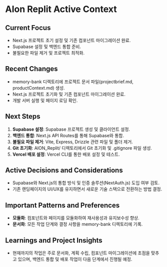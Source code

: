 # AIon Replit Active Context

## Current Focus
- Next.js 프로젝트 초기 설정 및 기존 컴포넌트 마이그레이션 완료.
- Supabase 설정 및 백엔드 통합 준비.
- 불필요한 파일 제거 및 프로젝트 최적화.

## Recent Changes
- memory-bank 디렉토리에 프로젝트 문서 파일(projectbrief.md, productContext.md) 생성.
- Next.js 프로젝트 초기화 및 기존 컴포넌트 마이그레이션 완료.
- 개발 서버 실행 및 페이지 로딩 확인.

## Next Steps
1. **Supabase 설정**: Supabase 프로젝트 생성 및 클라이언트 설정.
2. **백엔드 통합**: Next.js API Routes를 통해 Supabase와 통합.
3. **불필요 파일 제거**: Vite, Express, Drizzle 관련 파일 및 폴더 제거.
4. **Git 초기화**: AION_Replit/ 디렉토리에서 Git 초기화 및 .gitignore 파일 생성.
5. **Vercel 배포 설정**: Vercel CLI를 통한 배포 설정 및 테스트.

## Active Decisions and Considerations
- Supabase와 Next.js의 통합 방식 및 인증 솔루션(NextAuth.js) 도입 여부 검토.
- 기존 랜딩페이지의 UI/UX를 유지하면서 새로운 기술 스택으로 전환하는 방법 결정.

## Important Patterns and Preferences
- **모듈화**: 컴포넌트와 페이지를 모듈화하여 재사용성과 유지보수성 향상.
- **문서화**: 모든 작업 단계와 결정 사항을 memory-bank 디렉토리에 기록.

## Learnings and Project Insights
- 현재까지의 작업은 주로 문서화, 계획 수립, 컴포넌트 마이그레이션에 초점을 맞추고 있으며, 백엔드 통합 및 배포 작업이 다음 단계에서 진행될 예정.
